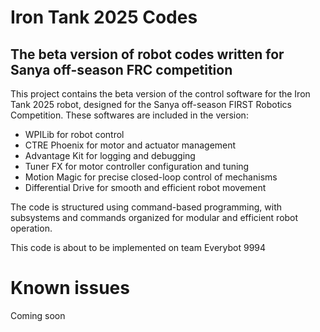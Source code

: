 # Iron Tank 2025 Codes #

## The beta version of robot codes written for Sanya off-season FRC competition ##

This project contains the beta version of the control software for the Iron Tank 2025 robot, designed for the Sanya off-season FIRST Robotics Competition. These softwares are included in the version: 

* WPILib for robot control
* CTRE Phoenix for motor and actuator management
* Advantage Kit for logging and debugging
* Tuner FX for motor controller configuration and tuning
* Motion Magic for precise closed-loop control of mechanisms
* Differential Drive for smooth and efficient robot movement

The code is structured using command-based programming, with subsystems and commands organized for modular and efficient robot operation.

This code is about to be implemented on team Everybot 9994

# Known issues

Coming soon
